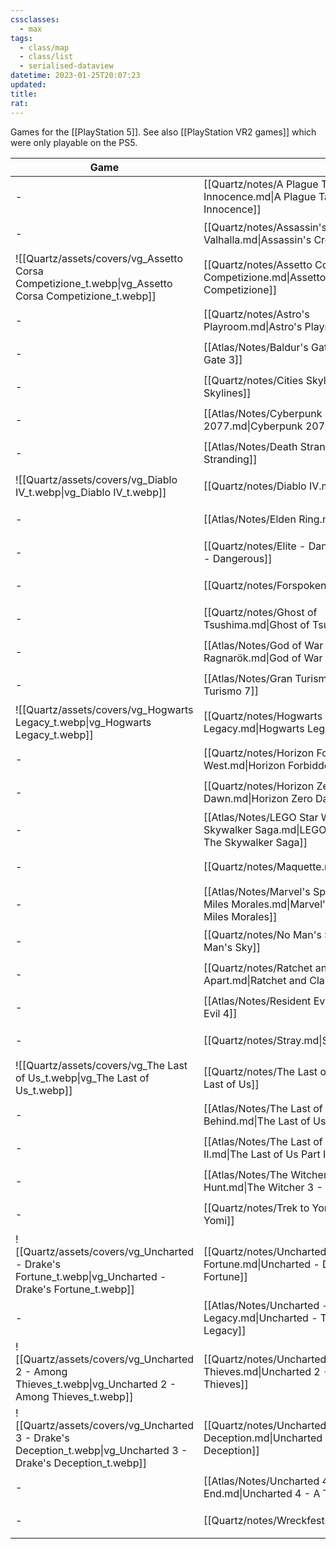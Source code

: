 ```yaml
---
cssclasses:
  - max
tags:
  - class/map
  - class/list
  - serialised-dataview
datetime: 2023-01-25T20:07:23
updated: 
title: 
rat:
---
```

Games for the [[PlayStation 5]]. See also [[PlayStation VR2 games]] which were only playable on the PS5.

<!-- QueryToSerialize: table without id embed(link(thumbnail)) as "Game", file.link as "", rating as Rating, link(split( filter(file.tags, (t) => startswith(t, "#status") )[0], "/" )[1]) as Status from #class/video-game where contains(platform, [[PlayStation 5]]) sort file.name -->
<!-- SerializedQuery: table without id embed(link(thumbnail)) as "Game", file.link as "", rating as Rating, link(split( filter(file.tags, (t) => startswith(t, "#status") )[0], "/" )[1]) as Status from #class/video-game where contains(platform, [[PlayStation 5]]) sort file.name -->

| Game                                                                                                           |                                                                                             | Rating                                 | Status                                   |
| -------------------------------------------------------------------------------------------------------------- | ------------------------------------------------------------------------------------------- | -------------------------------------- | ---------------------------------------- |
| \-                                                                                                             | [[Quartz/notes/A Plague Tale - Innocence.md\|A Plague Tale - Innocence]]                    | [[Quartz/notes/4-star.md\|⭐️⭐️⭐️⭐️]]   | [[Quartz/notes/completed.md\|completed]] |
| \-                                                                                                             | [[Quartz/notes/Assassin's Creed Valhalla.md\|Assassin's Creed Valhalla]]                    | [[Quartz/notes/4-star.md\|⭐️⭐️⭐️⭐️]]   | [[Quartz/notes/completed.md\|completed]] |
| ![[Quartz/assets/covers/vg_Assetto Corsa Competizione_t.webp\|vg_Assetto Corsa Competizione_t.webp]]           | [[Quartz/notes/Assetto Corsa Competizione.md\|Assetto Corsa Competizione]]                  | [[Quartz/notes/4-star.md\|⭐️⭐️⭐️⭐️]]   | [[Quartz/notes/ongoing.md\|ongoing]]     |
| \-                                                                                                             | [[Quartz/notes/Astro's Playroom.md\|Astro's Playroom]]                                      | [[Quartz/notes/4-star.md\|⭐️⭐️⭐️⭐️]]   | [[Quartz/notes/completed.md\|completed]] |
| \-                                                                                                             | [[Atlas/Notes/Baldur's Gate 3.md\|Baldur's Gate 3]]                                         | [[Quartz/notes/4-star.md\|⭐️⭐️⭐️⭐️]]   | [[Quartz/notes/ongoing.md\|ongoing]]     |
| \-                                                                                                             | [[Quartz/notes/Cities Skylines.md\|Cities Skylines]]                                        | [[Quartz/notes/4-star.md\|⭐️⭐️⭐️⭐️]]   | [[Quartz/notes/completed.md\|completed]] |
| \-                                                                                                             | [[Atlas/Notes/Cyberpunk 2077.md\|Cyberpunk 2077]]                                           | [[Quartz/notes/3-star.md\|⭐️⭐️⭐️]]     | [[Quartz/notes/dropped.md\|dropped]]     |
| \-                                                                                                             | [[Atlas/Notes/Death Stranding.md\|Death Stranding]]                                         | [[Quartz/notes/3-star.md\|⭐️⭐️⭐️]]     | [[Quartz/notes/dropped.md\|dropped]]     |
| ![[Quartz/assets/covers/vg_Diablo IV_t.webp\|vg_Diablo IV_t.webp]]                                             | [[Quartz/notes/Diablo IV.md\|Diablo IV]]                                                    | [[Quartz/notes/2-star.md\|⭐️⭐️]]       | [[Quartz/notes/dropped.md\|dropped]]     |
| \-                                                                                                             | [[Atlas/Notes/Elden Ring.md\|Elden Ring]]                                                   | [[Quartz/notes/4-star.md\|⭐️⭐️⭐️⭐️]]   | [[Quartz/notes/dropped.md\|dropped]]     |
| \-                                                                                                             | [[Quartz/notes/Elite - Dangerous.md\|Elite - Dangerous]]                                    | [[Quartz/notes/5-star.md\|⭐️⭐️⭐️⭐️⭐️]] | [[Quartz/notes/completed.md\|completed]] |
| \-                                                                                                             | [[Quartz/notes/Forspoken.md\|Forspoken]]                                                    | [[Quartz/notes/4-star.md\|⭐️⭐️⭐️⭐️]]   | [[Quartz/notes/completed.md\|completed]] |
| \-                                                                                                             | [[Quartz/notes/Ghost of Tsushima.md\|Ghost of Tsushima]]                                    | [[Quartz/notes/4-star.md\|⭐️⭐️⭐️⭐️]]   | [[Quartz/notes/completed.md\|completed]] |
| \-                                                                                                             | [[Atlas/Notes/God of War Ragnarök.md\|God of War Ragnarök]]                                 | [[Quartz/notes/4-star.md\|⭐️⭐️⭐️⭐️]]   | [[Quartz/notes/completed.md\|completed]] |
| \-                                                                                                             | [[Atlas/Notes/Gran Turismo 7.md\|Gran Turismo 7]]                                           | [[Quartz/notes/4-star.md\|⭐️⭐️⭐️⭐️]]   | [[Quartz/notes/ongoing.md\|ongoing]]     |
| ![[Quartz/assets/covers/vg_Hogwarts Legacy_t.webp\|vg_Hogwarts Legacy_t.webp]]                                 | [[Quartz/notes/Hogwarts Legacy.md\|Hogwarts Legacy]]                                        | [[Quartz/notes/2-star.md\|⭐️⭐️]]       | [[Quartz/notes/dropped.md\|dropped]]     |
| \-                                                                                                             | [[Quartz/notes/Horizon Forbidden West.md\|Horizon Forbidden West]]                          | [[Quartz/notes/4-star.md\|⭐️⭐️⭐️⭐️]]   | [[Quartz/notes/completed.md\|completed]] |
| \-                                                                                                             | [[Quartz/notes/Horizon Zero Dawn.md\|Horizon Zero Dawn]]                                    | [[Quartz/notes/5-star.md\|⭐️⭐️⭐️⭐️⭐️]] | [[Quartz/notes/completed.md\|completed]] |
| \-                                                                                                             | [[Atlas/Notes/LEGO Star Wars - The Skywalker Saga.md\|LEGO Star Wars - The Skywalker Saga]] | [[Quartz/notes/3-star.md\|⭐️⭐️⭐️]]     | [[Quartz/notes/ongoing.md\|ongoing]]     |
| \-                                                                                                             | [[Quartz/notes/Maquette.md\|Maquette]]                                                      | [[Quartz/notes/3-star.md\|⭐️⭐️⭐️]]     | [[Quartz/notes/dropped.md\|dropped]]     |
| \-                                                                                                             | [[Atlas/Notes/Marvel's Spider-Man - Miles Morales.md\|Marvel's Spider-Man - Miles Morales]] | [[Quartz/notes/3-star.md\|⭐️⭐️⭐️]]     | [[Quartz/notes/completed.md\|completed]] |
| \-                                                                                                             | [[Quartz/notes/No Man's Sky.md\|No Man's Sky]]                                              | [[Quartz/notes/4-star.md\|⭐️⭐️⭐️⭐️]]   | [[Quartz/notes/completed.md\|completed]] |
| \-                                                                                                             | [[Quartz/notes/Ratchet and Clank - Rift Apart.md\|Ratchet and Clank - Rift Apart]]          | [[Quartz/notes/4-star.md\|⭐️⭐️⭐️⭐️]]   | [[Quartz/notes/completed.md\|completed]] |
| \-                                                                                                             | [[Atlas/Notes/Resident Evil 4.md\|Resident Evil 4]]                                         | [[Quartz/notes/3-star.md\|⭐️⭐️⭐️]]     | [[Quartz/notes/completed.md\|completed]] |
| \-                                                                                                             | [[Quartz/notes/Stray.md\|Stray]]                                                            | [[Quartz/notes/4-star.md\|⭐️⭐️⭐️⭐️]]   | [[Quartz/notes/completed.md\|completed]] |
| ![[Quartz/assets/covers/vg_The Last of Us_t.webp\|vg_The Last of Us_t.webp]]                                   | [[Quartz/notes/The Last of Us.md\|The Last of Us]]                                          | [[Quartz/notes/5-star.md\|⭐️⭐️⭐️⭐️⭐️]] | [[Quartz/notes/completed.md\|completed]] |
| \-                                                                                                             | [[Atlas/Notes/The Last of Us - Left Behind.md\|The Last of Us - Left Behind]]               | [[Quartz/notes/4-star.md\|⭐️⭐️⭐️⭐️]]   | [[Quartz/notes/completed.md\|completed]] |
| \-                                                                                                             | [[Atlas/Notes/The Last of Us Part II.md\|The Last of Us Part II]]                           | [[Quartz/notes/4-star.md\|⭐️⭐️⭐️⭐️]]   | [[Quartz/notes/completed.md\|completed]] |
| \-                                                                                                             | [[Atlas/Notes/The Witcher 3 - Wild Hunt.md\|The Witcher 3 - Wild Hunt]]                     | [[Quartz/notes/4-star.md\|⭐️⭐️⭐️⭐️]]   | [[Quartz/notes/completed.md\|completed]] |
| \-                                                                                                             | [[Quartz/notes/Trek to Yomi.md\|Trek to Yomi]]                                              | [[Quartz/notes/3-star.md\|⭐️⭐️⭐️]]     | [[Quartz/notes/completed.md\|completed]] |
| ![[Quartz/assets/covers/vg_Uncharted - Drake's Fortune_t.webp\|vg_Uncharted - Drake's Fortune_t.webp]]         | [[Quartz/notes/Uncharted - Drake's Fortune.md\|Uncharted - Drake's Fortune]]                | [[Quartz/notes/4-star.md\|⭐️⭐️⭐️⭐️]]   | [[Quartz/notes/completed.md\|completed]] |
| \-                                                                                                             | [[Atlas/Notes/Uncharted - The Lost Legacy.md\|Uncharted - The Lost Legacy]]                 | [[Quartz/notes/4-star.md\|⭐️⭐️⭐️⭐️]]   | [[Quartz/notes/completed.md\|completed]] |
| ![[Quartz/assets/covers/vg_Uncharted 2 - Among Thieves_t.webp\|vg_Uncharted 2 - Among Thieves_t.webp]]         | [[Quartz/notes/Uncharted 2 - Among Thieves.md\|Uncharted 2 - Among Thieves]]                | [[Quartz/notes/4-star.md\|⭐️⭐️⭐️⭐️]]   | [[Quartz/notes/completed.md\|completed]] |
| ![[Quartz/assets/covers/vg_Uncharted 3 - Drake's Deception_t.webp\|vg_Uncharted 3 - Drake's Deception_t.webp]] | [[Quartz/notes/Uncharted 3 - Drake's Deception.md\|Uncharted 3 - Drake's Deception]]        | [[Quartz/notes/4-star.md\|⭐️⭐️⭐️⭐️]]   | [[Quartz/notes/completed.md\|completed]] |
| \-                                                                                                             | [[Atlas/Notes/Uncharted 4 - A Thief's End.md\|Uncharted 4 - A Thief's End]]                 | [[Quartz/notes/4-star.md\|⭐️⭐️⭐️⭐️]]   | [[Quartz/notes/completed.md\|completed]] |
| \-                                                                                                             | [[Quartz/notes/Wreckfest.md\|Wreckfest]]                                                    | [[Quartz/notes/3-star.md\|⭐️⭐️⭐️]]     | [[Quartz/notes/completed.md\|completed]] |
<!-- SerializedQuery END -->
